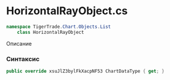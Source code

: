 
# HorizontalRayObject.cs
```csharp
namespace TigerTrade.Chart.Objects.List  
    class HorizontalRayObject
```

Описание

### Синтаксис
```csharp
public override xsuJlZ3bylFkXacpNF53 ChartDataType { get; }
```
